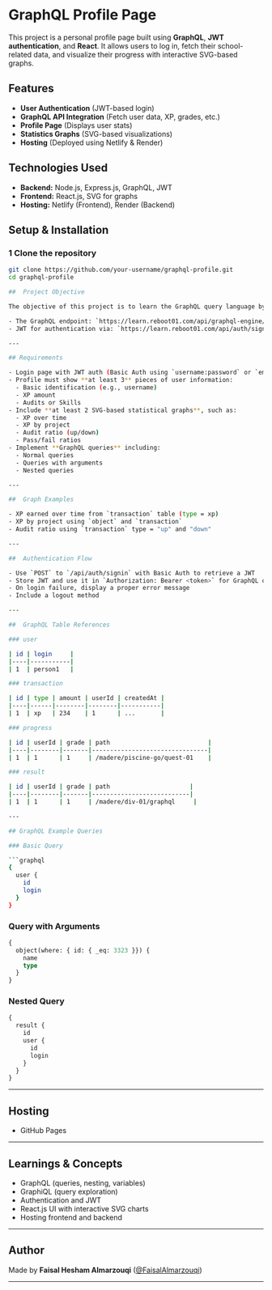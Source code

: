 # GraphQL Profile Page

This project is a personal profile page built using **GraphQL**, **JWT authentication**, and **React**. It allows users to log in, fetch their school-related data, and visualize their progress with interactive SVG-based graphs.

##  Features
- **User Authentication** (JWT-based login)
- **GraphQL API Integration** (Fetch user data, XP, grades, etc.)
- **Profile Page** (Displays user stats)
- **Statistics Graphs** (SVG-based visualizations)
- **Hosting** (Deployed using Netlify & Render)

## Technologies Used
- **Backend:** Node.js, Express.js, GraphQL, JWT
- **Frontend:** React.js, SVG for graphs
- **Hosting:** Netlify (Frontend), Render (Backend)

##  Setup & Installation

### 1️ Clone the repository
```sh
git clone https://github.com/your-username/graphql-profile.git
cd graphql-profile

##  Project Objective

The objective of this project is to learn the GraphQL query language by creating your own profile page using:

- The GraphQL endpoint: `https://learn.reboot01.com/api/graphql-engine/v1/graphql`
- JWT for authentication via: `https://learn.reboot01.com/api/auth/signin`

---

## Requirements

- Login page with JWT auth (Basic Auth using `username:password` or `email:password`)
- Profile must show **at least 3** pieces of user information:
  - Basic identification (e.g., username)
  - XP amount
  - Audits or Skills
- Include **at least 2 SVG-based statistical graphs**, such as:
  - XP over time
  - XP by project
  - Audit ratio (up/down)
  - Pass/fail ratios
- Implement **GraphQL queries** including:
  - Normal queries
  - Queries with arguments
  - Nested queries

---

##  Graph Examples

- XP earned over time from `transaction` table (type = xp)
- XP by project using `object` and `transaction`
- Audit ratio using `transaction` type = "up" and "down"

---

##  Authentication Flow

- Use `POST` to `/api/auth/signin` with Basic Auth to retrieve a JWT
- Store JWT and use it in `Authorization: Bearer <token>` for GraphQL queries
- On login failure, display a proper error message
- Include a logout method

---

##  GraphQL Table References

### user

| id | login     |
|----|-----------|
| 1  | person1   |

### transaction

| id | type | amount | userId | createdAt |
|----|------|--------|--------|-----------|
| 1  | xp   | 234    | 1      | ...       |

### progress

| id | userId | grade | path                           |
|----|--------|-------|--------------------------------|
| 1  | 1      | 1     | /madere/piscine-go/quest-01    |

### result

| id | userId | grade | path                      |
|----|--------|-------|---------------------------|
| 1  | 1      | 1     | /madere/div-01/graphql     |

---

## GraphQL Example Queries

### Basic Query

```graphql
{
  user {
    id
    login
  }
}
```

### Query with Arguments

```graphql
{
  object(where: { id: { _eq: 3323 }}) {
    name
    type
  }
}
```

### Nested Query

```graphql
{
  result {
    id
    user {
      id
      login
    }
  }
}
```

---

## Hosting

- GitHub Pages

---

##  Learnings & Concepts

- GraphQL (queries, nesting, variables)
- GraphiQL (query exploration)
- Authentication and JWT
- React.js UI with interactive SVG charts
- Hosting frontend and backend

---

##  Author

Made by **Faisal Hesham Almarzouqi** ([@FaisalAlmarzouqi](https://github.com/FaisalAlmarzouqi))

---
